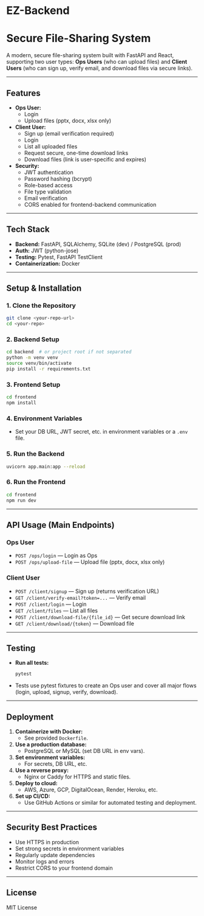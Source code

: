# EZ-Backend

# Secure File-Sharing System

A modern, secure file-sharing system built with FastAPI and React, supporting two user types: **Ops Users** (who can upload files) and **Client Users** (who can sign up, verify email, and download files via secure links).

---

## Features

- **Ops User:**
  - Login
  - Upload files (pptx, docx, xlsx only)
- **Client User:**
  - Sign up (email verification required)
  - Login
  - List all uploaded files
  - Request secure, one-time download links
  - Download files (link is user-specific and expires)
- **Security:**
  - JWT authentication
  - Password hashing (bcrypt)
  - Role-based access
  - File type validation
  - Email verification
  - CORS enabled for frontend-backend communication

---

## Tech Stack

- **Backend:** FastAPI, SQLAlchemy, SQLite (dev) / PostgreSQL (prod)
- **Auth:** JWT (python-jose)
- **Testing:** Pytest, FastAPI TestClient
- **Containerization:** Docker

---

## Setup & Installation

### 1. Clone the Repository
```bash
git clone <your-repo-url>
cd <your-repo>
```

### 2. Backend Setup
```bash
cd backend  # or project root if not separated
python -m venv venv
source venv/bin/activate
pip install -r requirements.txt
```

### 3. Frontend Setup
```bash
cd frontend
npm install
```

### 4. Environment Variables
- Set your DB URL, JWT secret, etc. in environment variables or a `.env` file.

### 5. Run the Backend
```bash
uvicorn app.main:app --reload
```

### 6. Run the Frontend
```bash
cd frontend
npm run dev
```

---

## API Usage (Main Endpoints)

### **Ops User**
- `POST /ops/login` — Login as Ops
- `POST /ops/upload-file` — Upload file (pptx, docx, xlsx only)

### **Client User**
- `POST /client/signup` — Sign up (returns verification URL)
- `GET /client/verify-email?token=...` — Verify email
- `POST /client/login` — Login
- `GET /client/files` — List all files
- `POST /client/download-file/{file_id}` — Get secure download link
- `GET /client/download/{token}` — Download file

---

## Testing

- **Run all tests:**
  ```bash
  pytest
  ```
- Tests use pytest fixtures to create an Ops user and cover all major flows (login, upload, signup, verify, download).

---

## Deployment

1. **Containerize with Docker:**
   - See provided `Dockerfile`.
2. **Use a production database:**
   - PostgreSQL or MySQL (set DB URL in env vars).
3. **Set environment variables:**
   - For secrets, DB URL, etc.
4. **Use a reverse proxy:**
   - Nginx or Caddy for HTTPS and static files.
5. **Deploy to cloud:**
   - AWS, Azure, GCP, DigitalOcean, Render, Heroku, etc.
6. **Set up CI/CD:**
   - Use GitHub Actions or similar for automated testing and deployment.

---

## Security Best Practices
- Use HTTPS in production
- Set strong secrets in environment variables
- Regularly update dependencies
- Monitor logs and errors
- Restrict CORS to your frontend domain

---

## License

MIT License
